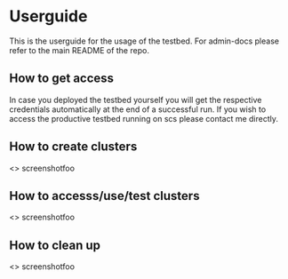 # Userguide
This is the userguide for the usage of the testbed. For admin-docs please refer to the main README of the repo.
## How to get access
In case you deployed the testbed yourself you will get the respective credentials automatically at the end of a successful run. If you wish to access the productive testbed running on scs please contact me directly.
## How to create clusters
<> screenshotfoo
## How to accesss/use/test clusters
<> screenshotfoo
## How to clean up
<> screenshotfoo

